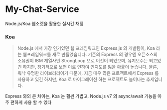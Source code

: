 # My-Chat-Service
Node.js/Koa 웹소켓을 활용한 실시간 채팅  








### Koa
> Node.js 에서 가장 인기있던 웹 프레임워크인 Express.js 의 개발팀이, Koa 라는 웹프레임워크를 새로 만들었습니다. 
기존의 Express 의 경우엔 오픈소스의 소유권이 IBM 계열사인 StrongLoop 으로 이전이 되었으며, 유지보수는 되고있긴 하지만,
장기적으로 보면 이로 인하여 인지도를 잃을 확률이 높습니다.
물론, 워낙 유명한 라이브러리이기 때문에, 지금 매우 많은 프로젝트에서 Express 를 사용하고 있긴 하지만, Koa 로 마이그레이션 하는 프로젝트도 늘어나는 추세입니다.

Express 와의 큰 차이는, Koa 는 훨씬 가볍고, Node.js v7 의 async/await 기능을 아주 편하게 사용 할 수 있다
